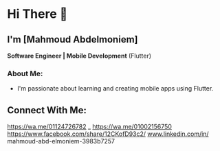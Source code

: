 # Hi There 👋  
## I'm [Mahmoud Abdelmoniem]  
**Software Engineer | Mobile Development** (Flutter)

### About Me:
- I'm passionate about learning and creating mobile apps using Flutter.

## Connect With Me: 
 https://wa.me/01124726782 _ https://wa.me/01002156750
 https://www.facebook.com/share/12CKofD93c2/
 www.linkedin.com/in/
mahmoud-abd-elmoniem-3983b7257

